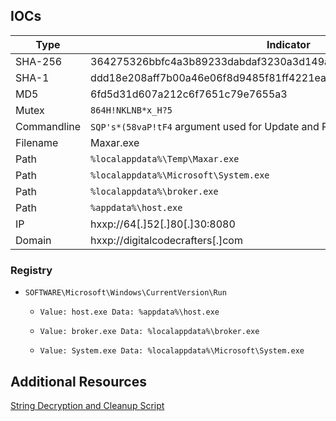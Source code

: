 ## IOCs
| Type | Indicator |
| ---- | ---- |
| SHA-256 | 364275326bbfc4a3b89233dabdaf3230a3d149ab774678342a40644ad9f8d614 |
| SHA-1 | ddd18e208aff7b00a46e06f8d9485f81ff4221ea |
| MD5 | 6fd5d31d607a212c6f7651c79e7655a3 |
| Mutex | `864H!NKLNB*x_H?5` |
| Commandline | `SQP's*(58vaP!tF4` argument used for Update and Restart |
| Filename | Maxar.exe |
| Path | `%localappdata%\Temp\Maxar.exe` |
| Path | `%localappdata%\Microsoft\System.exe` |
| Path | `%localappdata%\broker.exe` |
| Path | `%appdata%\host.exe` |
| IP | hxxp://64[.]52[.]80[.]30:8080 |
| Domain | hxxp://digitalcodecrafters[.]com |

### Registry 

- `SOFTWARE\Microsoft\Windows\CurrentVersion\Run`

    - `Value: host.exe Data: %appdata%\host.exe`

    - `Value: broker.exe Data: %localappdata%\broker.exe`

    - `Value: System.exe Data: %localappdata%\Microsoft\System.exe`

## Additional Resources
[String Decryption and Cleanup Script](https://github.com/NextronSystems/iocs/tree/master/reports/peach_sandstorm_false_font/scripts/)
